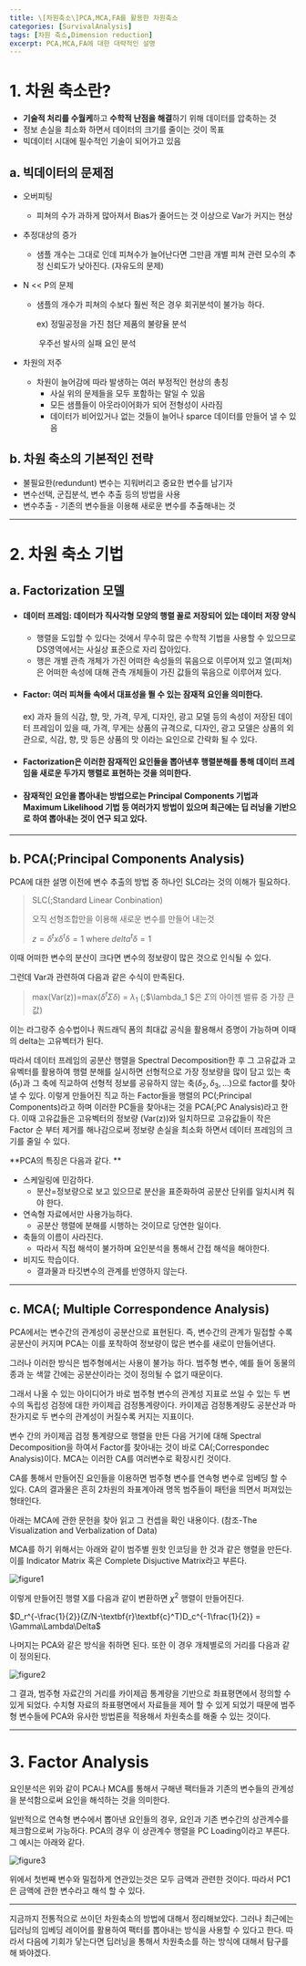 ```yaml
---
title: \[차원축소\]PCA,MCA,FA를 활용한 차원축소
categories: [SurvivalAnalysis]
tags: [차원 축소,Dimension reduction]
excerpt: PCA,MCA,FA에 대한 대략적인 설명
---
```


# 1. 차원 축소란?

- **기술적 처리를 수월케**하고 **수학적 난점을 해결**하기 위해 데이터를 압축하는 것
- 정보 손실을 최소화 하면서 데이터의 크기를 줄이는 것이  목표
- 빅데이터 시대에 필수적인 기술이 되어가고 있음

## a. 빅데이터의 문제점

- 오버피팅

  - 피쳐의 수가 과하게 많아져서 Bias가 줄어드는 것 이상으로 Var가 커지는 현상

- 추정대상의 증가

  - 샘플 개수는 그대로 인데 피쳐수가 늘어난다면 그만큼 개별 피쳐 관련 모수의 추정 신뢰도가 낮아진다. (자유도의 문제)

- N << P의 문제

  - 샘플의 개수가 피쳐의 수보다  훨씬 적은 경우 회귀분석이 불가능 하다.

    ex) 정밀공정을 가진 첨단 제품의 불량율 분석

    ​	  우주선 발사의 실패 요인 분석 

- 차원의 저주

  - 차원이 늘어감에 따라 발생하는 여러 부정적인 현상의 총칭
    - 사실 위의 문제들을 모두 포함하는 말일 수 있음
    - 모든 샘플들이 아웃라이어화가 되어 전형성이 사라짐
    - 데이터가 비어있거나 없는 것들이 늘어나 sparce 데이터를 만들어 낼 수 있음

## b. 차원 축소의 기본적인 전략

- 불필요한(redundunt) 변수는 지워버리고 중요한 변수를 남기자
- 변수선택, 군집분석, 변수 추출 등의 방법을 사용
- 변수추출 - 기존의 변수들을 이용해 새로운 변수를 추출해내는 것

***

# 2. 차원 축소 기법

## a. Factorization 모델

- #### 데이터 프레임: 데이터가 직사각형 모양의 행렬 꼴로 저장되어 있는 데이터 저장 양식

  - 행렬을 도입할 수 있다는 것에서 무수히 많은 수학적 기법을 사용할 수 있으므로 DS영역에서는 사실상 표준으로 자리 잡아있다.
  - 행은 개별 관측 개체가 가진 어떠한 속성들의 묶음으로 이루어져 있고 열(피쳐)은 어떠한 속성에 대해 관측 개체들이 가진 값들의 묶음으로 이루어져 있다.

- #### Factor: 여러 피쳐들 속에서 대표성을 띌 수 있는 잠재적 요인을 의미한다. 

  ex) 과자 들의 식감, 향, 맛, 가격, 무게, 디자인, 광고 모델 등의 속성이 저장된 데이터 프레임이 있을 때, 가격, 무게는 상품의 규격으로, 디자인, 광고 모델은 상품의 외관으로, 식감, 향, 맛 등은 상품의 맛 이라는 요인으로 간략화 될 수 있다. 

- #### Factorization은 이러한 잠재적인 요인들을 뽑아낸후 행렬분해를 통해 데이터 프레임을 새로운 두가지 행렬로 표현하는 것을 의미한다. 

- #### 잠재적인 요인을 뽑아내는 방법으로는 Principal Components 기법과 Maximum Likelihood 기법 등 여러가지 방법이 있으며 최근에는 딥 러닝을 기반으로 하여 뽑아내는 것이 연구 되고 있다.

***

## b. PCA(;Principal Components Analysis)



PCA에 대한 설명 이전에 변수 추출의 방법 중 하나인 SLC라는 것의 이해가 필요하다.

> SLC(;Standard Linear Conbination)
>
> 오직 선형조합만을 이용해 새로운 변수를 만들어 내는것
>
> $z=\delta^tx\delta^t\delta=1$ where $delta^t\delta=1$

이때 어떠한 변수의 분산이 크다면 변수의 정보량이 많은 것으로 인식될 수 있다. 

그런데 Var과 관련하여 다음과 같은 수식이 만족된다.

> max(Var(z))=max($\delta^t \Sigma \delta$) = $\lambda_1$ (;$\lambda_1 $은 $\Sigma$의 아이젠 밸류 중 가장 큰 값)


이는 라그랑주 승수법이나 쿼드래딕 폼의 최대값 공식을 활용해서 증명이 가능하며 이때의 delta는 고유벡터가 된다.

따라서 데이터 프레임의 공분산 행렬을 Spectral Decomposition한 후 그 고유값과 고유벡터를 활용하여 행렬 분해를 실시하면 선형적으로 가장 정보량을 많이 담고 있는 축($\delta_1$)과 그 축에 직교하여 선형적 정보를 공유하지 않는 축($\delta_2,\delta_3,...$)으로 factor를 찾아낼 수 있다. 이렇게 만들어진 직교 하는 Factor들을 행렬의 PC(;Principal Components)라고 하며 이러한 PC들을 찾아내는 것을 PCA(;PC Analysis)라고 한다. 이때 고유값들은 고유벡터의 정보량 (Var(z))와 일치하므로 고유값들이 작은 Factor 순 부터 제거를 해나감으로써 정보량 손실을 최소화 하면서 데이터 프레임의 크기를 줄일 수 있다.  

**PCA의 특징은 다음과 같다. **

- 스케일링에 민감하다.
  - 분산=정보량으로 보고 있으므로 분산을 표준화하여 공분산 단위를 일치시켜 줘야 한다.
- 연속형 자료에서만 사용가능하다. 
  - 공분산 행렬에 분해를 시행하는 것이므로 당연한 일이다.  
- 축들의 이름이 사라진다.
  - 따라서 직접 해석이 불가하며 요인분석을 통해서 간접 해석을 해야한다.
- 비지도 학습이다.
  - 결과물과 타깃변수의 관계를 반영하지 않는다.

***

## c. MCA(; Multiple Correspondence Analysis)

PCA에서는 변수간의 관계성이 공분산으로 표현된다. 즉, 변수간의 관계가 밀접할 수록 공분산이 커지며 PCA는 이를 포착하여 정보량이 많은 변수를 새로이 만들어낸다. 

그러나 이러한 방식은 범주형에서는 사용이 불가능 하다. 범주형 변수, 예를 들어 동물의 종과 눈 색깔 간에는 공분산이라는 것이 정의될 수 없기 때문이다.

그래서 나올 수 있는 아이디어가 바로 범주형 변수의 관계성 지표로 쓰일 수 있는 두 변수의 독립성 검정에 대한 카이제곱 검정통계량이다. 카이제곱 검정통계량도 공분산과 마찬가지로 두 변수의 관계성이 커질수록 커지는 지표이다. 

변수 간의 카이제곱 검정 통계량으로 행렬을 만든 다음 거기에 대해 Spectral Decomposition을 하여서 Factor를 찾아내는 것이 바로 CA(;Correspondec Analysis)이다. MCA는 이러한 CA를 여러변수로 확장시킨 것이다. 

CA를 통해서 만들어진 요인들을 이용하면 범주형 변수를 연속형 변수로 임베딩 할 수 있다. CA의 결과물은 흔히 2차원의 좌표계아래 명목 범주들이 패턴을 띄면서 퍼져있는 형태인다.

 아래는 MCA에 관한 문헌을 찾아 읽고 그 컨셉을 확인 내용이다. (참조-The Visualization and Verbalization of Data)

MCA를 하기 위해서는 아래와 같이 범주별 원핫 인코딩을 한 것과 같은 행렬을 만든다.  이를 Indicator Matrix 혹은 Complete Disjuctive Matrix라고 부른다.  

![figure1](/assets/img/post/2020-02-23/figure1.PNG)

이렇게 만들어진 행렬 X를 다음과 같이 변환하면 $\chi^2$ 행렬이 만들어진다.  

$D_r^{-\frac{1}{2}}(Z/N-\textbf{r}\textbf{c}^T)D_c^{-1\frac{1}{2}} = \Gamma\Lambda\Delta$ 

나머지는 PCA와 같은 방식을 취하면 된다. 또한 이 경우 개체별로의 거리를 다음과 같이 정의된다.  

![figure2](/assets/img/post/2020-02-23/figure2.PNG)

그 결과, 범주형 자료간의 거리를 카이제곱 통계량을 기반으로 좌표평면에서 정의할 수 있게 되었다. 수치형 자료의 좌표평면에서 자료들을 제어 할 수 있게 되었기 때문에 범주형 변수들에 PCA와 유사한 방법론을 적용해서 차원축소를 해줄 수 있는 것이다.

***

# 3. Factor Analysis

 요인분석은 위와 같이 PCA나 MCA를 통해서 구해낸 팩터들과 기존의 변수들의 관계성을 분석함으로써 요인을 해석하는 것을 의미한다.   

일반적으로 연속형 변수에서 뽑아낸 요인들의 경우, 요인과 기존 변수간의 상관계수를 체크함으로써 가능하다. PCA의 경우 이 상관계수 행렬을 PC Loading이라고 부른다.  그 예시는 아래와 같다. 

![figure3](/assets/img/post/2021-09-26/KakaoTalk_20210926_131826166.jpg)

위에서 첫번째 변수와 밀접하게 연관있는것은 모두 금액과 관련한 것이다. 따라서 PC1은 금액에 관한 변수라고  해석 할 수 있다. 



***

지금까지 전통적으로 쓰이던 차원축소의 방법에 대해서 정리해보았다. 그러나 최근에는 딥러닝의 임베딩 레이어를 활용하여 팩터를 뽑아내는 방식을 사용할 수 있다고 한다. 따라서 다음에 기회가 닿는다면 딥러닝을 통해서 차원축소를 하는 방식에 대해서 탐구를 해 봐야겠다. 

